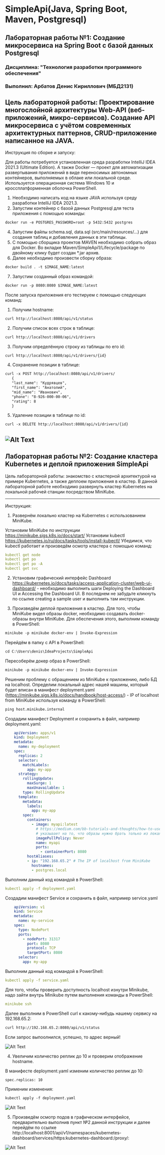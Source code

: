 # SimpleApi(Java, Spring Boot, Maven, Postgresql)
 Лабораторная работы №1: Создание микросервиса на Spring Boot с базой данных Postgresql
------------------------------------------------------------------------------------------------------------------------------------

### Дисциплина: "Технология разработки программного обеспечения"

### Выполнил: Арбатов Денис Кириллович (МБД2131)

Цель лабораторной работы: Проектирование многослойной архитектуры Web-API (веб-приложений, микро-сервисов). Создание API микросервиса с учётом современных архитектурных паттернов, CRUD-приложение
написанное на JAVA.
------------------------------------------------------------------------------------------------------------------------------------
Инструкция по сборке и запуску:

Для работы потребуется установленная среда разработки IntelliJ IDEA 2021.3 (Ultimate Edition). А также Docker — проект для автоматизации развертывания приложений в виде переносимых автономных контейнеров, выполняемых в облаке или локальной среде. Используется операционная система Windows 10 и кроссплатформенная оболочка PowerShell.
1. Необходимо написать код на языке JAVA используя среду разработки IntelliJ IDEA 2021.3.
2. Запустим контейнер с базой данных Postgresql для теста приложения с помощью команды: 
```html 
docker run -e POSTGRES_PASSWORD=root -p 5432:5432 postgres 
```
4. Запустим файлы schema.sql, data.sql (src/main/resources/...) для создания таблиц и добавления данных в эти таблицы.
5. С помощью сборщика проектов MAVEN необходимо собрать образ для Docker. Во вкладке Maven/SimpleApi1/Lifecycle/package по двойному клику будет создан *.jar архив.
6. Далее необходимо произвести сборку образа: 
```html
docker build . -t $IMAGE_NAME:latest
```
7. Запустим созданный образ командой: 
```html
docker run -p 8080:8080 $IMAGE_NAME:latest
```

После запуска приложения его тестируем с помощью следующих команд:
1. Получим hostname: 
```html
curl http://localhost:8080/api/v1/status
```
2. Получим список всех строк в таблице:
```html
curl http://localhost:8080/api/v1/drivers
```
3. Получим определённую строку из таблицы по его id: 
```html
curl http://localhost:8080/api/v1/drivers/{id} 
```
4. Сохранение позиции в таблице:
```html
curl -x POST http://localhost:8080/api/v1/drivers/	
   {
   "last_name": "Кудрявцев",
   "first_name": "Анатолий",
   "mid_name": "Иванович",
   "phone": "8-926-000-00-06",
   "rating": 8
   }
```
5. Удаление позиции в таблице по id: 
```html
curl -x DELETE http://localhost:8080/api/v1/drivers/{id} 
```
![Alt Text](https://github.com/denis3079/SimpleApi/blob/master/Api_docker.gif)
-------------------------------------------------------------------------------------------------------------------------------------
 Лабораторная работы №2: Создание кластера Kubernetes и деплой приложения SimpleApi
-------------------------------------------------------------------------------------------------------------------------------------

Цель лабораторной работы: знакомство с кластерной архитектурой на примере Kubernetes, а также деплоем приложения в кластер.
В данной лабораторной работе необходимо развернуть кластер Kubernetes на локальной рабочей станции посредством MiniKube.

--------------------------------------------------------------------------------------------------------------------------------------
Инструкция:
1. Развернём локально кластер на Kubernetes с использованием MiniKube.

Установим MiniKube по инструкции https://minikube.sigs.k8s.io/docs/start/
Установим kubectl https://kubernetes.io/ru/docs/tasks/tools/install-kubectl/
Убедимся, что kubectl работает и произведём осмотр кластера с помощью команд:
```yaml
kubectl get node
kubectl get po
kubectl get po -A
kubectl get svc
```
2. Установим графический интерфейс Dashboard https://kubernetes.io/docs/tasks/access-application-cluster/web-ui-dashboard/ - необходимо выполнить шаги Deploying the Dashboard UI и Accessing the Dashboard UI. 
В последнем не забудьте кликнуть по ссылке creating a sample user и выполнить там инструкции.

3. Произведём деплой приложения в кластер.
Для того, чтобы MiniKube видел образы docker, необходимо создавать docker-образы внутри MiniKube. Для обеспечения этого, выполним команду в PowerShell:
```html
minikube -p minikube docker-env | Invoke-Expression 
```
Перейдём в папку с API в PowerShell:
```html
cd C:\Users\denis\IdeaProjects\SimpleApi 
```
Пересоберём докер образ в PowerShell:
```html
minikube -p minikube docker-env | Invoke-Expression 
```
Решеним проблему с обращением из MiniKube к приложению, либо БД на localhost. Определим локальный адрес нашей машины, который будет вписан в манифест deployment.yaml (https://minikube.sigs.k8s.io/docs/handbook/host-access/) - IP of localhost from MiniKube используя команду в PowerShell:
```html
ping host.minikube.internal
```

Создадим манифест Deployment и сохранить в файл, например deployment.yaml:

```yaml
    apiVersion: apps/v1
    kind: Deployment
    metadata:
      name: my-deployment
    spec:
      replicas: 2
      selector:
        matchLabels:
          app: my-app
      strategy:
        rollingUpdate:
          maxSurge: 1
          maxUnavailable: 1
        type: RollingUpdate
      template:
        metadata:
          labels:
            app: my-app
        spec:
          containers:
            - image: myapi:latest
              # https://medium.com/bb-tutorials-and-thoughts/how-to-use-own-local-doker-images-with-minikube-2c1ed0b0968
              # указыаает на то, что образы нужно брать только из локального registry. В продакшене никогда не использовать
              imagePullPolicy: Never 
              name: myapi
              ports:
                - containerPort: 8080
          hostAliases:
          - ip: "192.168.65.2" # The IP of localhost from MiniKube
            hostnames:
            - postgres.local
```
Выполним данный код командой в PowerShell: 
```yaml
kubectl apply -f deployment.yaml
```

Создадим манифест Service и сохранить в файл, например service.yaml
```yaml
    apiVersion: v1
    kind: Service
    metadata:
      name: my-service
    spec:
      type: NodePort
      ports:
        - nodePort: 31317
          port: 8080
          protocol: TCP
          targetPort: 8080
      selector:
        app: my-app
```
Выполним данный код командой в PowerShell: 
```yaml
kubectl apply -f service.yaml
```
Для того, чтобы проверить доступность localhost изнутри Minikube, надо зайти внутрь Minikube путем выполнения команды в PowerShell:
```yaml
minikube ssh
```
Далее выполним в PowerShell curl к какому-нибудь нашему сервису на 192.168.65.2:
```html
curl http://192.168.65.2:8080/api/v1/status 
```
Если запрос выпоолнился, успешно, то адрес верный!

![Alt Text](https://github.com/denis3079/SimpleApi/blob/master/Minikube1.bmp)

4. Увеличим количество реплик до 10 и проверим отображение hostname.

В манифесте deployment.yaml изменим количество реплик до 10:
```html
spec.replicas: 10
```
Применим изменения:
```html
kubectl apply -f deployment.yaml
```
![Alt Text](https://github.com/denis3079/SimpleApi/blob/master/deployment1.bmp)

5. Произведём осмотр подов в графическом интерфейсе, предварительно выполнив пункт №2 данной инструкции и далее перейдём по ссылке http://localhost:8001/api/v1/namespaces/kubernetes-dashboard/services/https:kubernetes-dashboard:/proxy/:

![Alt Text](https://github.com/denis3079/SimpleApi/blob/master/Dashboard.gif)

